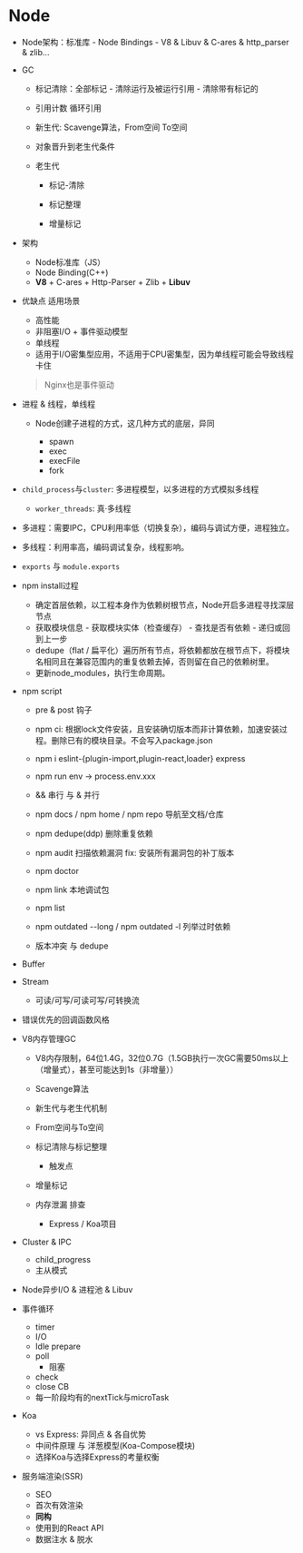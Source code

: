 # Node

- Node架构：标准库 - Node Bindings - V8 & Libuv & C-ares & http_parser & zlib...

- GC

  - 标记清除：全部标记 - 清除运行及被运行引用 - 清除带有标记的
  - 引用计数  循环引用

  - 新生代: Scavenge算法，From空间 To空间
  - 对象晋升到老生代条件

  - 老生代

  	- 标记-清除

  	- 标记整理

  	- 增量标记
- 架构
  - Node标准库（JS）
  - Node Binding(C++)
  - **V8** + C-ares + Http-Parser + Zlib + **Libuv**

- 优缺点 适用场景

  - 高性能
  - 非阻塞I/O + 事件驱动模型
  - 单线程
  - 适用于I/O密集型应用，不适用于CPU密集型，因为单线程可能会导致线程卡住

  > Nginx也是事件驱动

- 进程 & 线程，单线程

  - Node创建子进程的方式，这几种方式的底层，异同

    - spawn
    - exec
    - execFile
    - fork
- `child_process`与`cluster`: 多进程模型，以多进程的方式模拟多线程
  
  - `worker_threads`: 真·多线程
- 多进程：需要IPC，CPU利用率低（切换复杂），编码与调试方便，进程独立。
  
- 多线程：利用率高，编码调试复杂，线程影响。
  
- `exports` 与 `module.exports`

- npm install过程

  - 确定首层依赖，以工程本身作为依赖树根节点，Node开启多进程寻找深层节点
  - 获取模块信息 - 获取模块实体（检查缓存） - 查找是否有依赖 - 递归或回到上一步
  - dedupe（flat / 扁平化）遍历所有节点，将依赖都放在根节点下，将模块名相同且在兼容范围内的重复依赖去掉，否则留在自己的依赖树里。
  - 更新node_modules，执行生命周期。

- npm script
  - pre & post 钩子
  - npm ci: 根据lock文件安装，且安装确切版本而非计算依赖，加速安装过程。删除已有的模块目录。不会写入package.json
  - npm i eslint-{plugin-import,plugin-react,loader} express
  - npm run env -> process.env.xxx
  - && 串行 与 & 并行
  - npm docs / npm home / npm repo  导航至文档/仓库
  - npm dedupe(ddp) 删除重复依赖
  - npm audit 扫描依赖漏洞 fix: 安装所有漏洞包的补丁版本
  - npm doctor
  - npm link 本地调试包
  - npm list
  - npm outdated --long / npm outdated -l 列举过时依赖

  - 版本冲突 与 dedupe
  
- Buffer

- Stream

  - 可读/可写/可读可写/可转换流
  
- 错误优先的回调函数风格

- V8内存管理GC

  - V8内存限制，64位1.4G，32位0.7G（1.5GB执行一次GC需要50ms以上（增量式），甚至可能达到1s（非增量））
  - Scavenge算法

  - 新生代与老生代机制
  - From空间与To空间
  - 标记清除与标记整理
    - 触发点
  - 增量标记
  - 内存泄漏 排查
    - Express / Koa项目

- Cluster & IPC

  - child_progress
  - 主从模式
  
- Node异步I/O & 进程池 & Libuv

- 事件循环

  - timer
  - I/O
  - Idle prepare
  - poll
    - 阻塞
  - check
  - close CB
  - 每一阶段均有的nextTick与microTask
  
- Koa

  - vs Express: 异同点 & 各自优势
  - 中间件原理 与 洋葱模型(Koa-Compose模块)
  - 选择Koa与选择Express的考量权衡


- 服务端渲染(SSR)

  - SEO
  - 首次有效渲染
  - **同构**
  - 使用到的React API
  - 数据注水 & 脱水

